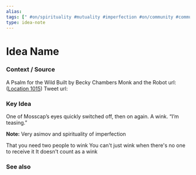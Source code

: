 ```yaml
---
alias: 
tags: [" #on/spirituality #mutuality #imperfection #on/community #communication "]
type: idea-note
---
```

# Idea Name

### Context / Source
A Psalm for the Wild Built 
by Becky Chambers
Monk and the Robot
url:  ([Location 1015](https://readwise.io/to_kindle?action=open&asin=B08H831J18&location=1015))
Tweet url: 

### Key Idea

One of Mosscap’s eyes quickly switched off, then on again. A wink. “I’m teasing.”

**Note:** Very asimov and spirituality of imperfection

That you need two people to wink
You can't just wink when there's no one to receive it
It doesn't count as a wink

### See also
